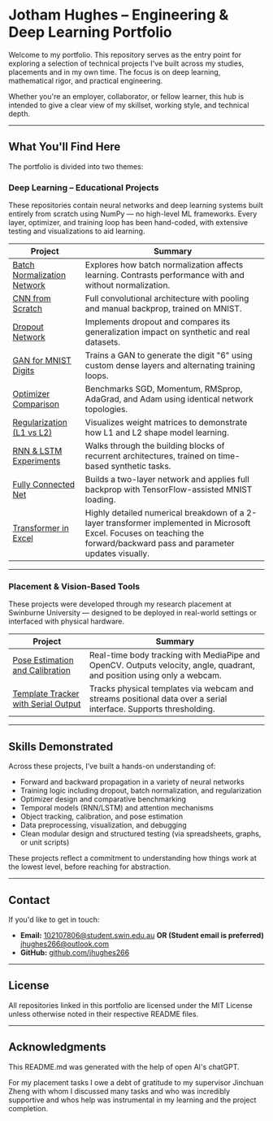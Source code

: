 # Jotham Hughes – Engineering & Deep Learning Portfolio

Welcome to my portfolio. This repository serves as the entry point for exploring a selection of technical projects I've built across my studies, placements and in my own time. The focus is on deep learning, mathematical rigor, and practical engineering.

Whether you're an employer, collaborator, or fellow learner, this hub is intended to give a clear view of my skillset, working style, and technical depth.

---

## What You'll Find Here

The portfolio is divided into two themes:

### Deep Learning – Educational Projects

These repositories contain neural networks and deep learning systems built entirely from scratch using NumPy — no high-level ML frameworks. Every layer, optimizer, and training loop has been hand-coded, with extensive testing and visualizations to aid learning.

| Project | Summary |
|--------|---------|
| [Batch Normalization Network](https://github.com/jhughes266/BatchNormilization) | Explores how batch normalization affects learning. Contrasts performance with and without normalization. |
| [CNN from Scratch](https://github.com/jhughes266/CNN) | Full convolutional architecture with pooling and manual backprop, trained on MNIST. |
| [Dropout Network](https://github.com/jhughes266/Dropout) | Implements dropout and compares its generalization impact on synthetic and real datasets. |
| [GAN for MNIST Digits](https://github.com/jhughes266/GAN) | Trains a GAN to generate the digit "6" using custom dense layers and alternating training loops. |
| [Optimizer Comparison](https://github.com/jhughes266/Optimizers) | Benchmarks SGD, Momentum, RMSprop, AdaGrad, and Adam using identical network topologies. |
| [Regularization (L1 vs L2)](https://github.com/jhughes266/Regularization) | Visualizes weight matrices to demonstrate how L1 and L2 shape model learning. |
| [RNN & LSTM Experiments](https://github.com/jhughes266/RNN-LSTM) | Walks through the building blocks of recurrent architectures, trained on time-based synthetic tasks. |
| [Fully Connected Net](https://github.com/jhughes266/FullyConnected) | Builds a two-layer network and applies full backprop with TensorFlow-assisted MNIST loading. |
| [Transformer in Excel](https://github.com/jhughes266/Transformer-Excel) | Highly detailed numerical breakdown of a 2-layer transformer implemented in Microsoft Excel. Focuses on teaching the forward/backward pass and parameter updates visually. |

---

### Placement & Vision-Based Tools

These projects were developed through my research placement at Swinburne University — designed to be deployed in real-world settings or interfaced with physical hardware.

| Project | Summary                                                                                                                 |
|--------|-------------------------------------------------------------------------------------------------------------------------|
| [Pose Estimation and Calibration](https://github.com/jhughes266/PersonTracker) | Real-time body tracking with MediaPipe and OpenCV. Outputs velocity, angle, quadrant, and position using only a webcam. |
| [Template Tracker with Serial Output](https://github.com/jhughes266/TemplateTracker) | Tracks physical templates via webcam and streams positional data over a serial interface. Supports thresholding.        |

---

## Skills Demonstrated

Across these projects, I’ve built a hands-on understanding of:

- Forward and backward propagation in a variety of neural networks  
- Training logic including dropout, batch normalization, and regularization  
- Optimizer design and comparative benchmarking  
- Temporal models (RNN/LSTM) and attention mechanisms  
- Object tracking, calibration, and pose estimation  
- Data preprocessing, visualization, and debugging  
- Clean modular design and structured testing (via spreadsheets, graphs, or unit scripts)

These projects reflect a commitment to understanding how things work at the lowest level, before reaching for abstraction.

---
## Contact

If you'd like to get in touch:

- **Email:** 102107806@student.swin.edu.au **OR (Student email is preferred)** jhughes266@outlook.com
- **GitHub:** [github.com/jhughes266](https://github.com/jhughes266)

---
## License

All repositories linked in this portfolio are licensed under the MIT License unless otherwise noted in their respective README files.

---

## Acknowledgments

This README.md was generated with the help of open AI's chatGPT.

For my placement tasks I owe a debt of gratitude to my supervisor Jinchuan Zheng with whom I discussed many tasks and who was incredibly supportive and whos help was instrumental in my learning and the project completion.

